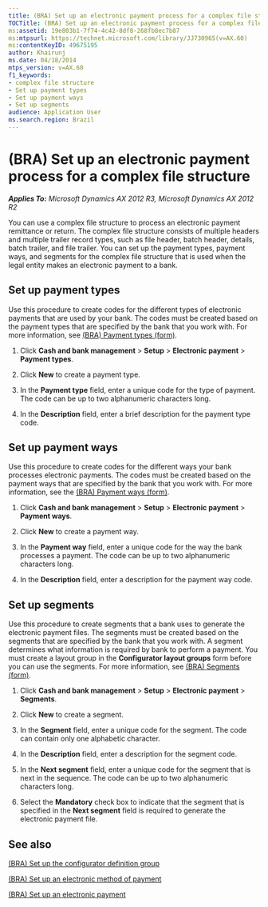 ```yaml
---
title: (BRA) Set up an electronic payment process for a complex file structure
TOCTitle: (BRA) Set up an electronic payment process for a complex file structure
ms:assetid: 19e803b1-7f74-4c42-8df8-268fb8ec7b87
ms:mtpsurl: https://technet.microsoft.com/library/JJ730965(v=AX.60)
ms:contentKeyID: 49675195
author: Khairunj
ms.date: 04/18/2014
mtps_version: v=AX.60
f1_keywords:
- complex file structure
- Set up payment types
- Set up payment ways
- Set up segments
audience: Application User
ms.search.region: Brazil
---
```


# (BRA) Set up an electronic payment process for a complex file structure 


_**Applies To:** Microsoft Dynamics AX 2012 R3, Microsoft Dynamics AX 2012 R2_

You can use a complex file structure to process an electronic payment remittance or return. The complex file structure consists of multiple headers and multiple trailer record types, such as file header, batch header, details, batch trailer, and file trailer. You can set up the payment types, payment ways, and segments for the complex file structure that is used when the legal entity makes an electronic payment to a bank.

## Set up payment types

Use this procedure to create codes for the different types of electronic payments that are used by your bank. The codes must be created based on the payment types that are specified by the bank that you work with. For more information, see [(BRA) Payment types (form)](https://technet.microsoft.com/library/jj730967\(v=ax.60\)).

1.  Click **Cash and bank management** \> **Setup** \> **Electronic payment** \> **Payment types**.

2.  Click **New** to create a payment type.

3.  In the **Payment type** field, enter a unique code for the type of payment. The code can be up to two alphanumeric characters long.

4.  In the **Description** field, enter a brief description for the payment type code.

## Set up payment ways

Use this procedure to create codes for the different ways your bank processes electronic payments. The codes must be created based on the payment ways that are specified by the bank that you work with. For more information, see the [(BRA) Payment ways (form)](https://technet.microsoft.com/library/jj730972\(v=ax.60\)).

1.  Click **Cash and bank management** \> **Setup** \> **Electronic payment** \> **Payment ways**.

2.  Click **New** to create a payment way.

3.  In the **Payment way** field, enter a unique code for the way the bank processes a payment. The code can be up to two alphanumeric characters long.

4.  In the **Description** field, enter a description for the payment way code.

## Set up segments

Use this procedure to create segments that a bank uses to generate the electronic payment files. The segments must be created based on the segments that are specified by the bank that you work with. A segment determines what information is required by bank to perform a payment. You must create a layout group in the **Configurator layout groups** form before you can use the segments. For more information, see [(BRA) Segments (form)](https://technet.microsoft.com/library/jj730973\(v=ax.60\)).

1.  Click **Cash and bank management** \> **Setup** \> **Electronic payment** \> **Segments**.

2.  Click **New** to create a segment.

3.  In the **Segment** field, enter a unique code for the segment. The code can contain only one alphabetic character.

4.  In the **Description** field, enter a description for the segment code.

5.  In the **Next segment** field, enter a unique code for the segment that is next in the sequence. The code can be up to two alphanumeric characters long.

6.  Select the **Mandatory** check box to indicate that the segment that is specified in the **Next segment** field is required to generate the electronic payment file.

## See also

[(BRA) Set up the configurator definition group](bra-set-up-the-configurator-definition-group.md)

[(BRA) Set up an electronic method of payment](bra-set-up-an-electronic-method-of-payment.md)

[(BRA) Set up an electronic payment](bra-set-up-an-electronic-payment.md)

  


